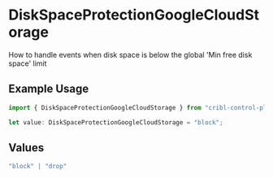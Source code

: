 # DiskSpaceProtectionGoogleCloudStorage

How to handle events when disk space is below the global 'Min free disk space' limit

## Example Usage

```typescript
import { DiskSpaceProtectionGoogleCloudStorage } from "cribl-control-plane/models/operations";

let value: DiskSpaceProtectionGoogleCloudStorage = "block";
```

## Values

```typescript
"block" | "drop"
```